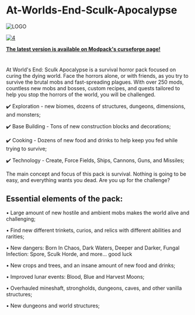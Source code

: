# At-Worlds-End-Sculk-Apocalypse

![LOGO](https://github.com/user-attachments/assets/288acdef-480e-49d9-bb3d-a5607f3acb33)
<!-- ![col3](https://user-images.githubusercontent.com/7347489/183647041-2764c769-6945-4f75-939c-f314a9b47d10.png)  -->

<!--- [![1](https://img.shields.io/discord/512339624627011586?color=blue&label=discord&logo=discord&style=for-the-badge)](https://discord.gg/CG6HjQjW5c) --->

<!--- [![2](https://img.shields.io/endpoint.svg?url=https://shieldsio-patreon.vercel.app/api?username=Dreams01&type=patrons&style=for-the-badge)](https://www.patreon.com/Dreams01) --->

<!--- [![3](https://img.shields.io/badge/Rent%20-a%20server-cyan?style=for-the-badge&logo=Codeforces&logoColor=cyan)](https://bisecthosting.com/xdreamz) --->

[![4](https://img.shields.io/badge/My-projects-orange?style=for-the-badge&logo=curseforge)](https://www.curseforge.com/members/CodyTheRed/projects)

<!--- Modpack is continuation of my previous pack [**Roguelike Adventures and Dungeons**](https://www.curseforge.com/minecraft/modpacks/roguelike-adventures-and-dungeons) but for newer versions of Minecraft. (1.16+) --->

[**The latest version is available on Modpack's curseforge page!**](https://www.curseforge.com/minecraft/modpacks/at-worlds-end-sculk-apocalypse) 

#

At World's End: Sculk Apocalypse is a survival horror pack focused on curing the dying world. Face the horrors alone, or with friends, as you try to survive the brutal mobs and fast-spreading plagues. With over 250 mods, countless new mobs and bosses, custom recipes, and quests tailored to help you stop the horrors of the world, you will be challenged. 

<!--- Modpack encourages many different playstyles like --->

<!--- ✔️ Questing - Over 1500 quests with useful rewards and shop; --->

✔️ Exploration - new biomes, dozens of structures, dungeons, dimensions, and monsters;

<!--- ✔️ Nomadism - Sophisticated Backpacks, Bags; --->

✔️ Base Building - Tons of new construction blocks and decorations;

<!--- ✔️ Farming - New crops and trees; --->

✔️ Cooking - Dozens of new food and drinks to help keep you fed while trying to survive;

✔️ Technology - Create, Force Fields, Ships, Cannons, Guns, and Missiles;

<!--- ✔️ and a little bit of magic! --->

The main concept and focus of this pack is survival. Nothing is going to be easy, and everything wants you dead. Are you up for the challenge?


## **Essential elements of the pack:**

<!--- ## **⚔️ Roguelike:** --->

<!--- • Level up stats (Mining, Combat, etc) and gain various benefits like increased health or damage; --->

• Large amount of new hostile and ambient mobs makes the world alive and challenging;

<!--- • Quests! Receive valuable and useful rewards while exploring or earn coins to spend in the shop; --->

• Find new different trinkets, curios, and relics with different abilities and rarities;

<!--- • Random modifiers and rarities for tools, weapons, armor, and even mobs!; --->

<!--- • Scaling mob difficulty. Mobs grow stronger as you do; --->

<!--- • Mighty elemental dragons with unique loot and items; --->

<!--- • Game difficulty stages: Normal mode, Expert mode, and Master mode;  --->

<!--- • Progressive bosses which make gameplay more challenging; --->

<!--- • A little bit of magic. Be a mage with Ars Nouveau mod; --->

<!--- • Tons of new unique enchantments, new ways of getting them, and leveling them up! --->

<!--- ## **🗺️ Adventures:** --->

• New dangers: Born In Chaos, Dark Waters, Deeper and Darker, Fungal Infection: Spore, Sculk Horde, and more... good luck 

<!--- • New custom picked biomes; --->

<!--- • Go nomad! - Some items allow you to travel continuously with your base in your inventory; --->

<!--- • Different immersive storage solutions; --->

• New crops and trees, and an insane amount of new food and drinks;

• Improved lunar events: Blood, Blue and Harvest Moons; 

<!--- ## **🏰 Dungeons:** --->

• Overhauled mineshaft, strongholds, dungeons, caves, and other vanilla structures;

• New dungeons and world structures;

<!---

## [**Support me on Patreon!**](https://www.patreon.com/Dreams01) | [Modpack's discord channel.](https://discord.com/invite/npNApNFn2r) 
Do you need a server to play with friends? Don't know how to set up one? Just rent an already configured server - install and update my Modpacks( and dozens of others!) in one click!
[![bisecthosting](https://i.imgur.com/EHeCmev.png)](https://bisecthosting.com/xdreamz)

Click on the picture above, select plan (at least 5GB), use my code xdreamz to get 25% off your first month and enjoy playing with your friends!

--->
